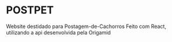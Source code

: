 
# POSTPET
Website destidado para Postagem-de-Cachorros
Feito com React, utilizando a api desenvolvida pela Origamid

